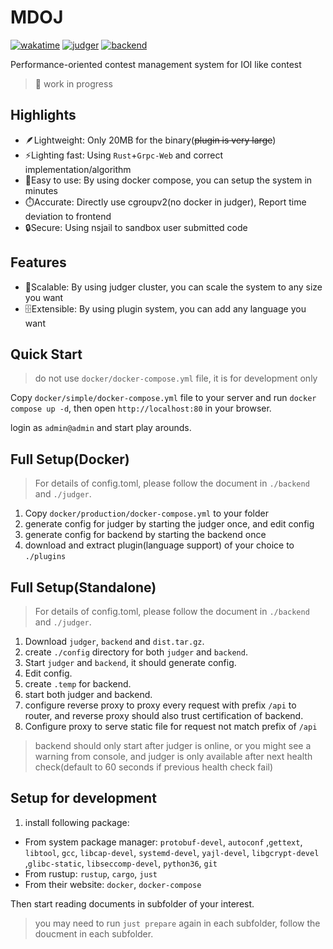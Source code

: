# MDOJ

[![wakatime](https://wakatime.com/badge/user/6c7a0447-9414-43ab-a937-9081f3e9fc7d/project/5ca22e8e-119f-4183-a942-bbce042f8705.svg)](https://wakatime.com/badge/user/6c7a0447-9414-43ab-a937-9081f3e9fc7d/project/5ca22e8e-119f-4183-a942-bbce042f8705)
[![judger](https://github.com/mdcpp/mdoj/actions/workflows/judger.yml/badge.svg?branch=master)](https://github.com/mdcpp/mdoj/actions/workflows/judger.yml)
[![backend](https://github.com/mdcpp/mdoj/actions/workflows/backend.yml/badge.svg)](https://github.com/mdcpp/mdoj/actions/workflows/backend.yml)

Performance-oriented contest management system for IOI like contest

> :construction: work in progress

## Highlights

- :feather:Lightweight: Only 20MB for the binary(~~plugin is very large~~)
- :zap:Lighting fast: Using `Rust`+`Grpc-Web` and correct implementation/algorithm
- :rocket:Easy to use: By using docker compose, you can setup the system in minutes
- :stopwatch:Accurate: Directly use cgroupv2(no docker in judger), Report time deviation to frontend
- :lock:Secure: Using nsjail to sandbox user submitted code

## Features

- :whale:Scalable: By using judger cluster, you can scale the system to any size you want
- :file_cabinet:Extensible: By using plugin system, you can add any language you want

## Quick Start

> do not use `docker/docker-compose.yml` file, it is for development only

Copy ``docker/simple/docker-compose.yml`` file to your server and run `docker compose up -d`, then open `http://localhost:80` in your browser.

login as `admin@admin` and start play arounds.

## Full Setup(Docker)

> For details of config.toml, please follow the document in ``./backend`` and ``./judger``. 

1. Copy ``docker/production/docker-compose.yml`` to your folder
2. generate config for judger by starting the judger once, and edit config
3. generate config for backend by starting the backend once
4. download and extract plugin(language support) of your choice to `./plugins`

## Full Setup(Standalone)

> For details of config.toml, please follow the document in ``./backend`` and ``./judger``.

1. Download `judger`, `backend` and `dist.tar.gz`.
2. create `./config` directory for both `judger` and `backend`.
3. Start `judger` and `backend`, it should generate config.
4. Edit config.
5. create `.temp` for backend.
7. start both judger and backend.
8. configure reverse proxy to proxy every request with prefix `/api` to router, and reverse proxy should also trust certification of backend.
9. Configure proxy to serve static file for request not match prefix of `/api`


> backend should only start after judger is online, or you might see a warning from console, and judger is only available after next health check(default to 60 seconds if previous health check fail)

## Setup for development

1. install following package:

- From system package manager: `protobuf-devel`, `autoconf` ,`gettext`, `libtool`, `gcc`, `libcap-devel`, `systemd-devel`, `yajl-devel`, `libgcrypt-devel` ,`glibc-static`, `libseccomp-devel`, `python36`, `git`
- From rustup: `rustup`, `cargo`, `just`
- From their website: `docker`, `docker-compose`

Then start reading documents in subfolder of your interest.

> you may need to run ``just prepare`` again in each subfolder, follow the doucment in each subfolder.

